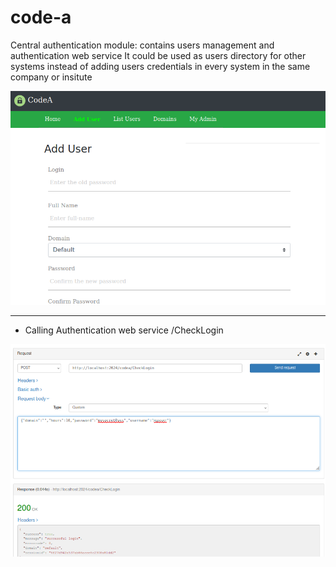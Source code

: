 # code-a
Central authentication module: contains users management and authentication web service
It could be used as users directory for other systems instead of adding users credentials in every system in the same company or insitute

<img src='codea.png' />

---
- Calling Authentication web service /CheckLogin
<img src='loginRequest.png' />
